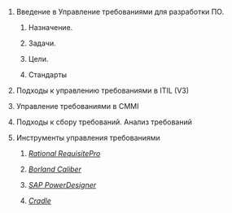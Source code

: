 1.  Введение в Управление требованиями для разработки ПО.

    1.  Назначение.

    2.  Задачи.

    3.  Цели.

    4.  Стандарты

2.  Подходы к управлению требованиями в ITIL (V3)

3.  Управление требованиями в CMMI

4.  Подходы к сбору требований. Анализ требований

5.  Инструменты управления требованиями

    1.  [*Rational RequisitePro*](https://www-01.ibm.com/marketing/iwm/tnd/demo.jsp?id=Rational+RequisitePro+Creating+Requirements+Jun06)

    2.  [*Borland Caliber*](http://www.borland.com/en-GB/Products/Requirements-Management/Caliber/Product-Trial)

    3.  [*SAP PowerDesigner*](http://www.sap.com/pc/tech/database/software/model-driven-architecture/index.html)

    4.  [*Cradle*](http://saturs.ru/index.php?r=block/plain&label=cradle)
